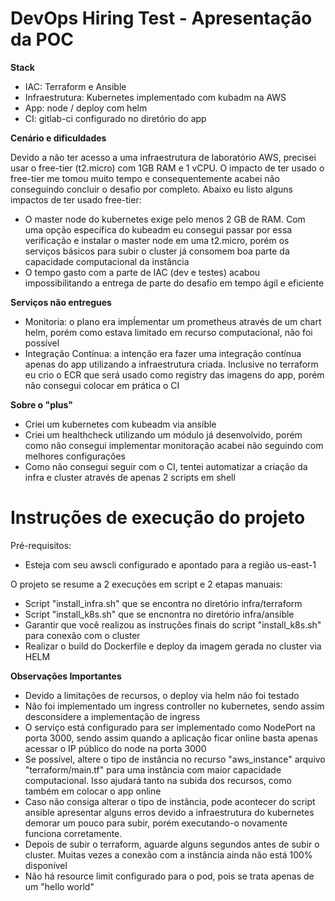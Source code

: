 # DevOps Hiring Test - Apresentação da POC

**Stack**
- IAC: Terraform e Ansible
- Infraestrutura: Kubernetes implementado com kubadm na AWS
- App: node / deploy com helm
- CI: gitlab-ci configurado no diretório do app

**Cenário e dificuldades**

Devido a não ter acesso a uma infraestrutura de laboratório AWS, precisei usar o free-tier (t2.micro) com 1GB RAM e 1 vCPU. O impacto de ter usado o free-tier me tomou muito tempo e consequentemente acabei não conseguindo concluir o desafio por completo. Abaixo eu listo alguns impactos de ter usado free-tier:
- O master node do kubernetes exige pelo menos 2 GB de RAM. Com uma opção específica do kubeadm eu consegui passar por essa verificação e instalar o master node em uma t2.micro, porém os serviços básicos para subir o cluster já consomem boa parte da capacidade computacional da instância
- O tempo gasto com a parte de IAC (dev e testes) acabou impossibilitando a entrega de parte do desafio em tempo ágil e eficiente

**Serviços não entregues**
- Monitoria: o plano era impĺementar um prometheus através de um chart helm, porém como estava limitado em recurso computacional, não foi possível
- Integração Contínua: a intenção era fazer uma integração contínua apenas do app utilizando a infraestrutura criada. Inclusive no terraform eu crio o ECR que será usado como registry das imagens do app, porém não consegui colocar em prática o CI

**Sobre o "plus"**
- Criei um kubernetes com kubeadm via ansible
- Criei um healthcheck utilizando um módulo já desenvolvido, porém como não consegui implementar monitoração acabei não seguindo com melhores configurações
- Como não consegui seguir com o CI, tentei automatizar a criação da infra e cluster através de apenas 2 scripts em shell

# Instruções de execução do projeto
Pré-requisitos:
- Esteja com seu awscli configurado e apontado para a região us-east-1

O projeto se resume a 2 execuções em script e 2 etapas manuais:
- Script "install_infra.sh" que se encontra no diretório infra/terraform
- Script "install_k8s.sh" que se encnontra no diretório infra/ansible
- Garantir que você realizou as instruções finais do script "install_k8s.sh" para conexão com o cluster
- Realizar o build do Dockerfile e deploy da imagem gerada no cluster via HELM

**Observações Importantes**
- Devido a limitações de recursos, o deploy via helm não foi testado
- Não foi implementado um ingress controller no kubernetes, sendo assim desconsidere a implementação de ingress
- O serviço está configurado para ser implementado como NodePort na porta 3000, sendo assim quando a aplicação ficar online basta apenas acessar o IP público do node na porta 3000
- Se possível, altere o tipo de instância no recurso "aws_instance" arquivo "terraform/main.tf" para uma instância com maior capacidade computacional. Isso ajudará tanto na subida dos recursos, como também em colocar o app online
- Caso não consiga alterar o tipo de instância, pode acontecer do script ansible apresentar alguns erros devido a infraestrutura do kubernetes demorar um pouco para subir, porém executando-o novamente funciona corretamente.
- Depois de subir o terraform, aguarde alguns segundos antes de subir o cluster. Muitas vezes a conexão com a instância ainda não está 100% disponível
- Não há resource limit configurado para o pod, pois se trata apenas de um "hello world"